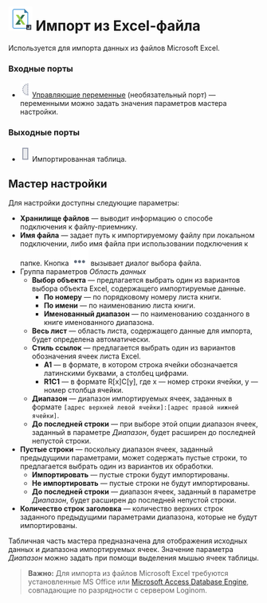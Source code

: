 # ![](../../images/icons/vendors/importexcelfile.svg) Импорт из Excel-файла

Используется для импорта данных из файлов Microsoft Excel.

### Входные порты

* ![](../../images/icons/ports/optional_input_variable_inactive.svg) [Управляющие переменные](../../scenario/variables/control-variables.md) (необязательный порт) — переменными можно задать значения параметров мастера настройки.

### Выходные порты

* ![](../../images/icons/ports/input_table_inactive.svg) Импортированная таблица.

## Мастер настройки

Для настройки доступны следующие параметры:

* **Хранилище файлов** — выводит информацию о способе подключения к файлу-приемнику.
* **Имя файла** — задает путь к импортируемому файлу при локальном подключении, либо имя файла при использовании подключения к папке. Кнопка ![](../../media/app/icons/toolbar-18/browse.svg) вызывает диалог выбора файла.
* Группа параметров *Область данных*
  * **Выбор объекта** — предлагается выбрать один из вариантов выбора объекта Excel, содержащего импортируемые данные.
    * **По номеру** — по порядковому номеру листа книги.
    * **По имени** — по наименованию листа книги.
    * **Именованный диапазон** — по наименованию созданного в книге именованного диапазона.
  * **Весь лист** — область листа, содержащего данные для импорта, будет определена автоматически.
  * **Стиль ссылок** — предлагается выбрать один из вариантов обозначения ячеек листа Excel.
    * **A1** — в формате, в котором строка ячейки обозначается латинскими буквами, а столбец цифрами.
    * **R1C1** — в формате R[x]C[y], где x — номер строки ячейки, y — номер столбца ячейки.
  * **Диапазон** — диапазон импортируемых ячеек, заданных в формате `[адрес верхней левой ячейки]:[адрес правой нижней ячейки]`.
  * **До последней строки** — при выборе этой опции диапазон ячеек, заданный в параметре *Диапазон*, будет расширен до последней непустой строки.
* **Пустые строки** — поскольку диапазон ячеек, заданный предыдущими параметрами, может содержать пустые строки, то предлагается выбрать один из вариантов их обработки.
  * **Импортировать** — пустые строки будут импортированы.
  * **Не импортировать** — пустые строки не будут импортированы.
  * **До последней строки** — диапазон ячеек, заданный в параметре *Диапазон*, будет расширен до последней непустой строки.
* **Количество строк заголовка** — количество верхних строк заданного предыдущими параметрами диапазона, которые не будут импортированы.

Табличная часть мастера предназначена для отображения исходных данных и диапазона импортируемых ячеек. Значение параметра *Диапазон* можно задать при помощи выделения мышью ячеек таблицы.

> **Важно:** Для импорта из файлов Microsoft Excel требуются установленные MS Office или [Microsoft Access Database Engine](https://www.microsoft.com/en-us/download/details.aspx?id=13255), совпадающие по разрядности с сервером Loginom.
